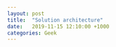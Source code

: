 ```yaml
---
layout: post
title:  "Solution architecture"
date:   2019-11-15 12:10:00 +1000
categories: Geek
---
```




